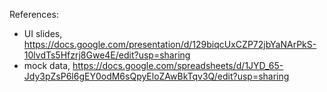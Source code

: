 References:
 - UI slides, https://docs.google.com/presentation/d/129biqcUxCZP72jbYaNArPkS-10lvdTs5Hfzrj8Gwe4E/edit?usp=sharing
 - mock data, https://docs.google.com/spreadsheets/d/1JYD_65-Jdy3pZsP6l6gEY0odM6sQpyEloZAwBkTqv3Q/edit?usp=sharing 